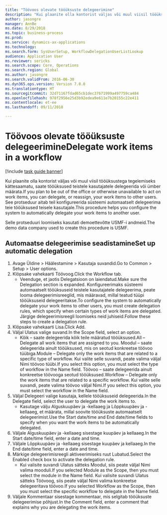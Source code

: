 ```yaml
--- 
title: "Töövoos olevate tööüksuste delegeerimine"
description: "Kui plaanite olla kontorist väljas või muul viisil tööüksustega tegelemiseks kättesaamatu, saate tööüksused teistele kasutajatele delegeerida või ümber määrata."
author: jasongre
manager: AnnBe
ms.date: 8/29/2018
ms.topic: business-process
ms.prod: 
ms.service: dynamics-ax-applications
ms.technology: 
ms.search.form: SysUserSetup, WorkflowDelegationUserListLookup
audience: Application User
ms.reviewer: sericks
ms.search.scope: Core, Operations
ms.search.region: Global
ms.author: jasongre
ms.search.validFrom: 2016-06-30
ms.dyn365.ops.version: Version 7.0.0
ms.translationtype: HT
ms.sourcegitcommit: 32d71167fdad65cb1dec37671999a497759ca484
ms.openlocfilehash: 978f2956e25d3b92edea9e611e7b20155c22e411
ms.contentlocale: et-ee
ms.lasthandoff: 09/11/2018

---
```

# <a name="delegate-work-items-in-a-workflow"></a><span data-ttu-id="6a83a-103">Töövoos olevate tööüksuste delegeerimine</span><span class="sxs-lookup"><span data-stu-id="6a83a-103">Delegate work items in a workflow</span></span>

[!include [task guide banner](../../includes/task-guide-banner.md)]

<span data-ttu-id="6a83a-104">Kui plaanite olla kontorist väljas või muul viisil tööüksustega tegelemiseks kättesaamatu, saate tööüksused teistele kasutajatele delegeerida või ümber määrata.</span><span class="sxs-lookup"><span data-stu-id="6a83a-104">If you plan to be out of the office or otherwise unavailable to act on work items, you can delegate, or reassign, your work items to other users.</span></span> <span data-ttu-id="6a83a-105">See protseduur aitab teil konfigureerida süsteemi automaatselt delegeerima teie tööüksused teisele kasutajale.</span><span class="sxs-lookup"><span data-stu-id="6a83a-105">This procedure helps you configure the system to automatically delegate your work items to another user.</span></span>



<span data-ttu-id="6a83a-106">Selle protseduuri loomiseks kasutati demoettevõtte USMF-i andmeid.</span><span class="sxs-lookup"><span data-stu-id="6a83a-106">The demo data company used to create this procedure is USMF.</span></span>


## <a name="set-up-automatic-delegation"></a><span data-ttu-id="6a83a-107">Automaatse delegeerimise seadistamine</span><span class="sxs-lookup"><span data-stu-id="6a83a-107">Set up automatic delegation</span></span>
1. <span data-ttu-id="6a83a-108">Avage Üldine > Häälestamine > Kasutaja suvandid.</span><span class="sxs-lookup"><span data-stu-id="6a83a-108">Go to Common > Setup > User options.</span></span>
2. <span data-ttu-id="6a83a-109">Klõpsake vahekaarti Töövoog.</span><span class="sxs-lookup"><span data-stu-id="6a83a-109">Click the Workflow tab.</span></span>
    * <span data-ttu-id="6a83a-110">Veenduge, et jaotis Delegatsioon on laiendatud.</span><span class="sxs-lookup"><span data-stu-id="6a83a-110">Make sure the Delegation section is expanded.</span></span>    <span data-ttu-id="6a83a-111">Konfigureerimaks süsteemi automaatselt tööüksuseid teistele kasutajatele delegeerima, peate looma delegeerimisreeglid, mis määravad, millal teatud tüüpi tööüksuseid delegeeritakse.</span><span class="sxs-lookup"><span data-stu-id="6a83a-111">To configure the system to automatically delegate your work items to other users, you must create delegation rules, which specify when certain types of work items are delegated.</span></span> <span data-ttu-id="6a83a-112">Järgige delegeerimisreegli loomiseks neid juhiseid.</span><span class="sxs-lookup"><span data-stu-id="6a83a-112">Follow these steps to create a delegation rule.</span></span>  
3. <span data-ttu-id="6a83a-113">Klõpsake vahekaarti Lisa.</span><span class="sxs-lookup"><span data-stu-id="6a83a-113">Click Add.</span></span>
4. <span data-ttu-id="6a83a-114">Väljal Ulatus valige suvand.</span><span class="sxs-lookup"><span data-stu-id="6a83a-114">In the Scope field, select an option.</span></span>
    * <span data-ttu-id="6a83a-115">Kõik – saate delegeerida kõik teile määratud tööüksused.</span><span class="sxs-lookup"><span data-stu-id="6a83a-115">All – Delegate all work items that are assigned to you.</span></span>    <span data-ttu-id="6a83a-116">Moodul – saate delegeerida ainult tööüksused, mis on seotud konkreetse töövoo tüübiga.</span><span class="sxs-lookup"><span data-stu-id="6a83a-116">Module – Delegate only the work items that are related to a specific type of workflow.</span></span> <span data-ttu-id="6a83a-117">Kui valite selle suvandi, peate valima väljal Nimi töövoo tüübi.</span><span class="sxs-lookup"><span data-stu-id="6a83a-117">If you select this option, you must select the type of workflow in the Name field.</span></span>    <span data-ttu-id="6a83a-118">Töövoo – saate delegeerida ainult konkreetse töövooga seotud tööüksused.</span><span class="sxs-lookup"><span data-stu-id="6a83a-118">Workflow – Delegate only the work items that are related to a specific workflow.</span></span> <span data-ttu-id="6a83a-119">Kui valite selle suvandi, peate valima töövoo väljal Nimi.</span><span class="sxs-lookup"><span data-stu-id="6a83a-119">If you select this option, you must select the workflow in the Name field.</span></span>  
5. <span data-ttu-id="6a83a-120">Väljal Delegeeri valige kasutaja, kellele tööüksuseid delegeerida.</span><span class="sxs-lookup"><span data-stu-id="6a83a-120">In the Delegate field, select the user to delegate the work items to.</span></span>
    * <span data-ttu-id="6a83a-121">Kasutage välju Alguskuupäev ja -kellaaeg ja Lõppkuupäev ja -kellaaeg, et määrata, millal soovite tööüksuste automaatselt delegeerimist.</span><span class="sxs-lookup"><span data-stu-id="6a83a-121">Use the Start date/time and End date/time fields to specify when you want the work items to be automatically delegated.</span></span>  
6. <span data-ttu-id="6a83a-122">Väljale Alguskuupäev ja -kellaaeg sisestage kuupäev ja kellaaeg.</span><span class="sxs-lookup"><span data-stu-id="6a83a-122">In the Start date/time field, enter a date and time.</span></span>
7. <span data-ttu-id="6a83a-123">Väljale Lõppkuupäev ja -kellaaeg sisestage kuupäev ja kellaaeg.</span><span class="sxs-lookup"><span data-stu-id="6a83a-123">In the End date/time field, enter a date and time.</span></span>
8. <span data-ttu-id="6a83a-124">Märkige delegeerimisreegli aktiveerimiseks ruut Lubatud.</span><span class="sxs-lookup"><span data-stu-id="6a83a-124">Select the Enabled check box to activate the delegation rule.</span></span>
    * <span data-ttu-id="6a83a-125">Kui valisite suvandi Ulatus sätteks Moodul, siis peate väljal Nimi valima mooduli.</span><span class="sxs-lookup"><span data-stu-id="6a83a-125">If you selected Module as the Scope, then you must select the module in the Name field.</span></span>    <span data-ttu-id="6a83a-126">Kui valisite suvandi Ulatus sätteks Töövoog, siis peate väljal Nimi valima konkreetse delegeeritava töövoo.</span><span class="sxs-lookup"><span data-stu-id="6a83a-126">If you selected Workflow as the Scope, then you must select the specific workflow to delegate in the Name field.</span></span>  
9. <span data-ttu-id="6a83a-127">Väljale Kommentaar sisestage kommentaar, mis selgitab tööüksuste delegeerimise põhjust.</span><span class="sxs-lookup"><span data-stu-id="6a83a-127">In the Comment field, enter a comment that explains why you are delegating the work items.</span></span>


